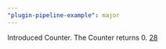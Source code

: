 ```yaml
---
"plugin-pipeline-example": major
---
```


Introduced Counter. The Counter returns 0. [28](https://github.com/pantheon-systems/plugin-pipeline-example/pull/28)
